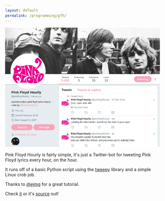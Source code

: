 ```yaml
---
layout: default
permalink: /programming/pfh/
---
```


![pfh](assets/programming/pfh.png)

Pink Floyd Hourly is fairly simple, it's just a Twitter-bot for tweeting Pink Floyd lyrics every hour, on the hour.

It runs off of a basic Python script using the [tweepy](https://www.tweepy.org) library and a simple Linux crob job.

Thanks to [@ejmg](https://github.com/ejmg) for a great tutorial.

Check [it](https://twitter.com/pinkfloydhourly) or it's [source](https://github.com/karledramberg/pfh) out!
